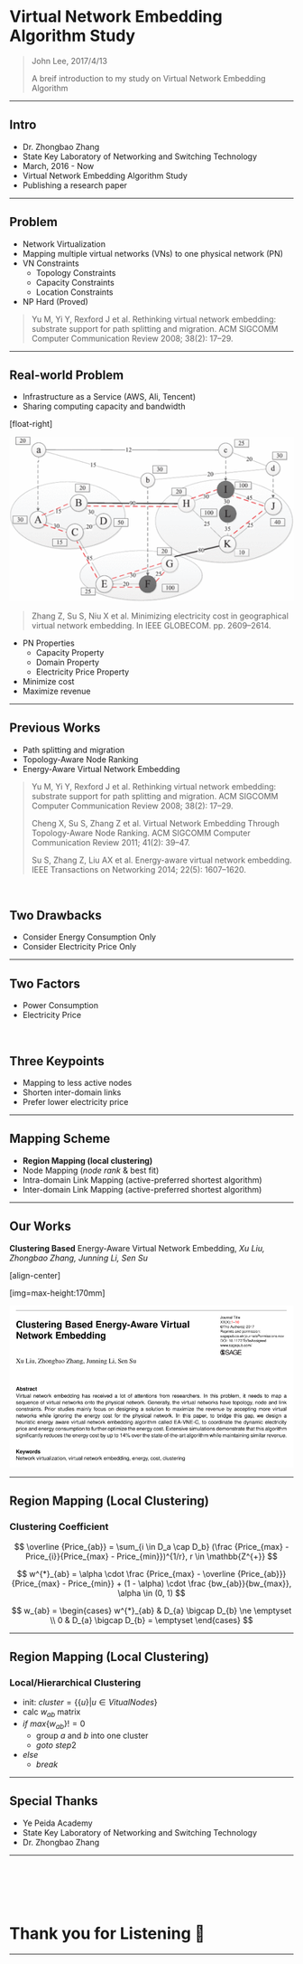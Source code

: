 ﻿# Virtual Network Embedding Algorithm Study

> John Lee, 2017/4/13
>
> A breif introduction to my study on Virtual Network Embedding Algorithm

---

## Intro

- Dr. Zhongbao Zhang
- State Key Laboratory of Networking and Switching Technology
- March, 2016 - Now
- Virtual Network Embedding Algorithm Study
- Publishing a research paper

---

## Problem

- Network Virtualization
- Mapping multiple virtual networks (VNs) to one physical network (PN)
- VN Constraints
  - Topology Constraints
  - Capacity Constraints
  - Location Constraints
- NP Hard (Proved)

>  Yu M, Yi Y, Rexford J et al. Rethinking virtual network embedding: substrate support for path splitting and migration. ACM SIGCOMM Computer Communication Review 2008; 38(2): 17–29.

---

## Real-world Problem

- Infrastructure as a Service (AWS, Ali, Tencent)
- Sharing computing capacity and bandwidth

[float-right]

![VNE-Illustration](Virtual-Network-Embedding-Study/vne-illustration.gif)

> Zhang Z, Su S, Niu X et al. Minimizing electricity cost in geographical virtual network embedding. In IEEE GLOBECOM. pp. 2609–2614.

- PN Properties
  - Capacity Property
  - Domain Property
  - Electricity Price Property
- Minimize cost
- Maximize revenue

---

## Previous Works

- Path splitting and migration
- Topology-Aware Node Ranking
- Energy-Aware Virtual Network Embedding

>  Yu M, Yi Y, Rexford J et al. Rethinking virtual network embedding: substrate support for path splitting and migration. ACM SIGCOMM Computer Communication Review 2008; 38(2): 17–29.
>
> Cheng X, Su S, Zhang Z et al. Virtual Network Embedding Through Topology-Aware Node Ranking. ACM SIGCOMM Computer Communication Review 2011; 41(2): 39–47.
>
>  Su S, Zhang Z, Liu AX et al. Energy-aware virtual network embedding. IEEE Transactions on Networking 2014; 22(5): 1607–1620.

<br>

## Two Drawbacks

- Consider Energy Consumption Only
- Consider Electricity Price Only

---

## Two Factors

- Power Consumption
- Electricity Price

<br>

## Three Keypoints

- Mapping to less active nodes
- Shorten inter-domain links
- Prefer lower electricity price

---

## Mapping Scheme

- **Region Mapping (local clustering)**
- Node Mapping (*node rank* & best fit)
- Intra-domain Link Mapping (active-preferred shortest algorithm)
- Inter-domain Link Mapping (active-preferred shortest algorithm)

---

## Our Works

**Clustering Based** Energy-Aware Virtual Network Embedding, _Xu Liu, Zhongbao Zhang, Junning Li, Sen Su_

[align-center]

[img=max-height:170mm]

![Paper](Virtual-Network-Embedding-Study/paper.png)

---

## Region Mapping (Local Clustering)

### Clustering Coefficient

$$
\overline {Price_{ab}} = \sum_{i \in D_a \cap D_b} (\frac {Price_{max} - Price_{i}}{Price_{max} - Price_{min}})^{1/r}, r \in \mathbb{Z^{+}}
$$

$$
w^{*}_{ab} = \alpha \cdot \frac {Price_{max} - \overline {Price_{ab}}}{Price_{max} - Price_{min}} + (1 - \alpha) \cdot \frac {bw_{ab}}{bw_{max}}, \alpha \in (0, 1)
$$

$$
w_{ab} =
\begin{cases} 
w^{*}_{ab} & D_{a} \bigcap D_{b} \ne \emptyset \\ 
0 & D_{a} \bigcap D_{b} = \emptyset
\end{cases}
$$

---

## Region Mapping (Local Clustering)

### Local/Hierarchical Clustering

- init: $cluster = \{ \{ u \} | u \in VitualNodes \}$
- calc $w_{ab}$ matrix
- $if$ $max \{ w_{ab} \} != 0$
  - group $a$ and $b$ into one cluster
  - $goto$ $step 2$
- $else$
  - $break$

---

## Special Thanks

- Ye Peida Academy
- State Key Laboratory of Networking and Switching Technology
- Dr. Zhongbao Zhang

---

<br><br><br><br>

# Thank you for Listening 🙂

---